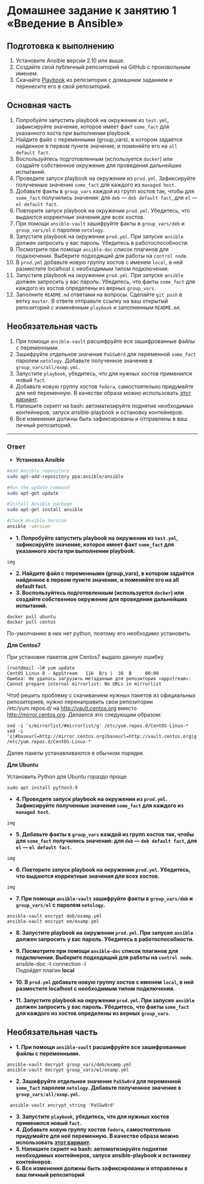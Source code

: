 # Домашнее задание к занятию 1 «Введение в Ansible»

## Подготовка к выполнению

1. Установите Ansible версии 2.10 или выше.
2. Создайте свой публичный репозиторий на GitHub с произвольным именем.
3. Скачайте [Playbook](./playbook/) из репозитория с домашним заданием и перенесите его в свой репозиторий.

## Основная часть

1. Попробуйте запустить playbook на окружении из `test.yml`, зафиксируйте значение, которое имеет факт `some_fact` для указанного хоста при выполнении playbook.
2. Найдите файл с переменными (group_vars), в котором задаётся найденное в первом пункте значение, и поменяйте его на `all default fact`.
3. Воспользуйтесь подготовленным (используется `docker`) или создайте собственное окружение для проведения дальнейших испытаний.
4. Проведите запуск playbook на окружении из `prod.yml`. Зафиксируйте полученные значения `some_fact` для каждого из `managed host`.
5. Добавьте факты в `group_vars` каждой из групп хостов так, чтобы для `some_fact` получились значения: для `deb` — `deb default fact`, для `el` — `el default fact`.
6.  Повторите запуск playbook на окружении `prod.yml`. Убедитесь, что выдаются корректные значения для всех хостов.
7. При помощи `ansible-vault` зашифруйте факты в `group_vars/deb` и `group_vars/el` с паролем `netology`.
8. Запустите playbook на окружении `prod.yml`. При запуске `ansible` должен запросить у вас пароль. Убедитесь в работоспособности.
9. Посмотрите при помощи `ansible-doc` список плагинов для подключения. Выберите подходящий для работы на `control node`.
10. В `prod.yml` добавьте новую группу хостов с именем  `local`, в ней разместите localhost с необходимым типом подключения.
11. Запустите playbook на окружении `prod.yml`. При запуске `ansible` должен запросить у вас пароль. Убедитесь, что факты `some_fact` для каждого из хостов определены из верных `group_vars`.
12. Заполните `README.md` ответами на вопросы. Сделайте `git push` в ветку `master`. В ответе отправьте ссылку на ваш открытый репозиторий с изменённым `playbook` и заполненным `README.md`.

## Необязательная часть

1. При помощи `ansible-vault` расшифруйте все зашифрованные файлы с переменными.
2. Зашифруйте отдельное значение `PaSSw0rd` для переменной `some_fact` паролем `netology`. Добавьте полученное значение в `group_vars/all/exmp.yml`.
3. Запустите `playbook`, убедитесь, что для нужных хостов применился новый `fact`.
4. Добавьте новую группу хостов `fedora`, самостоятельно придумайте для неё переменную. В качестве образа можно использовать [этот вариант](https://hub.docker.com/r/pycontribs/fedora).
5. Напишите скрипт на bash: автоматизируйте поднятие необходимых контейнеров, запуск ansible-playbook и остановку контейнеров.
6. Все изменения должны быть зафиксированы и отправлены в ваш личный репозиторий.

----
### Ответ
* **Установка Ansible**
```bash
#Add Ansible repository
sudo apt-add-repository ppa:ansible/ansible

#Run the update command
sudo apt-get update

#Install Ansible package
sudo apt-get install ansible

#Check Ansible Version
ansible -version
```
* **1. Попробуйте запустить playbook на окружении из `test.yml`, зафиксируйте значение, которое имеет факт `some_fact` для указанного хоста при выполнении playbook.**
```
img
```
* **2. Найдите файл с переменными (group_vars), в котором задаётся найденное в первом пункте значение, и поменяйте его на all default fact.**
* **3. Воспользуйтесь подготовленным (используется `docker`) или создайте собственное окружение для проведения дальнейших испытаний.**
```
docker pull ubuntu
docker pull centos
```
По-умолчанию в них нет python, поэтому его необходимо установить.

**Для Centos7**

При установке пакетов для Centos7 выдало данную ошибку
```
[root@mail ~]# yum update
CentOS Linux 8 - AppStream   116  B/s |  38  B     00:00
Ошибка: Не удалось загрузить метаданные для репозитория «appstream»: Cannot prepare internal mirrorlist: No URLs in mirrorlist
```

Чтоб решить проблему с скачиванием нужных пакетов из официальных репозиториев, 
нужно перенаправить свои репозитории /etc/yum.repos.d/ на http://vault.centos.org вместо http://mirror.centos.org. 
Делается это следующим образом:
```
sed -i 's/mirrorlist/#mirrorlist/g' /etc/yum.repos.d/CentOS-Linux-*
sed -i 's|#baseurl=http://mirror.centos.org|baseurl=http://vault.centos.org|g' /etc/yum.repos.d/CentOS-Linux-*
```
Далее пакеты устанавливаются в обычном порядке.

**Для Ubuntu**

Установить Python для Ubuntu гораздо проще
```
sudo apt install python3.9
```
* **4. Проведите запуск playbook на окружении из `prod.yml`. Зафиксируйте полученные значения `some_fact` для каждого из `managed host`.**
```
img
```
* **5. Добавьте факты в `group_vars` каждой из групп хостов так, чтобы для `some_fact` получились значения: для `deb` — `deb default fact`, для `el` — `el default fact`.**
```
img
```
* **6.  Повторите запуск playbook на окружении `prod.yml`. Убедитесь, что выдаются корректные значения для всех хостов.**
```
img
```
* **7. При помощи `ansible-vault` зашифруйте факты в `group_vars/deb` и `group_vars/el` с паролем `netology`.**
```
ansible-vault encrypt deb/examp.yml
ansible-vault encrypt em/examp.yml
```
* **8. Запустите playbook на окружении `prod.yml`. При запуске `ansible` должен запросить у вас пароль. Убедитесь в работоспособности.**
* **9. Посмотрите при помощи `ansible-doc` список плагинов для подключения. Выберите подходящий для работы на `control node`.**
 ansible-doc -t connection -l
 <br>Подойдет плагин <b>local</b>
* **10. В `prod.yml` добавьте новую группу хостов с именем  `local`, в ней разместите localhost с необходимым типом подключения.**

* **11. Запустите playbook на окружении `prod.yml`. При запуске `ansible` должен запросить у вас пароль. Убедитесь, что факты `some_fact` для каждого из хостов определены из верных `group_vars`.**

## Необязательная часть

* **1. При помощи `ansible-vault` расшифруйте все зашифрованные файлы с переменными.**
```
ansible-vault decrypt group_vars/deb/examp.yml
ansible-vault decrypt group_vars/el/examp.yml 
```
* **2. Зашифруйте отдельное значение `PaSSw0rd` для переменной `some_fact` паролем `netology`. Добавьте полученное значение в `group_vars/all/exmp.yml`.**
```
 ansible-vault encrypt_string 'PaSSw0rd'
```
* **3. Запустите `playbook`, убедитесь, что для нужных хостов применился новый `fact`.**
* **4. Добавьте новую группу хостов `fedora`, самостоятельно придумайте для неё переменную. В качестве образа можно использовать [этот вариант](https://hub.docker.com/r/pycontribs/fedora).**
* **5. Напишите скрипт на bash: автоматизируйте поднятие необходимых контейнеров, запуск ansible-playbook и остановку контейнеров.**
* **6. Все изменения должны быть зафиксированы и отправлены в ваш личный репозиторий**
